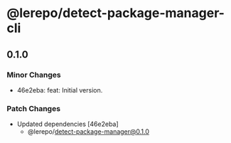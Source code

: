# @lerepo/detect-package-manager-cli

## 0.1.0

### Minor Changes

- 46e2eba: feat: Initial version.

### Patch Changes

- Updated dependencies [46e2eba]
  - @lerepo/detect-package-manager@0.1.0
